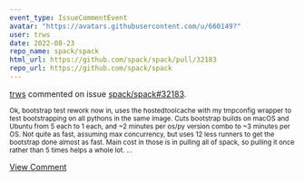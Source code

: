 ```yaml
---
event_type: IssueCommentEvent
avatar: "https://avatars.githubusercontent.com/u/660149?"
user: trws
date: 2022-08-23
repo_name: spack/spack
html_url: https://github.com/spack/spack/pull/32183
repo_url: https://github.com/spack/spack
---
```


<a href='https://github.com/trws' target='_blank'>trws</a> commented on issue <a href='https://github.com/spack/spack/pull/32183' target='_blank'>spack/spack#32183</a>.

<small>Ok, bootstrap test rework now in, uses the hostedtoolcache with my tmpconfig wrapper to test bootstrapping on all pythons in the same image. Cuts bootstrap builds on macOS and Ubuntu from 5 each to 1 each, and ~2 minutes per os/py version combo to ~3 minutes per OS. Not quite as fast, assuming max concurrency, but uses 12 less runners to get the bootstrap done almost as fast. Main cost in those is in pulling all of spack, so pulling it once rather than 5 times helps a whole lot. ...</small>

<a href='https://github.com/spack/spack/pull/32183' target='_blank'>View Comment</a>